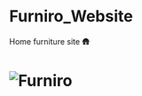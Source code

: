 # Furniro_Website
Home furniture site 🛖
# ![Furniro](https://github.com/user-attachments/assets/c5b43fdb-bcb2-4be9-a1e6-78c6334a3cb8)
